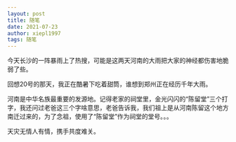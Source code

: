 ```yaml
---
layout: post
title: 随笔
date: 2021-07-23
author: xiepl1997
tags: 随笔
---
```


 今天长沙的一阵暴雨上了热搜，可能是这两天河南的大雨把大家的神经都伤害地脆弱了些。  

 回想20号的那天，我正在酷暑下吃着甜筒，谁想到郑州正在经历千年大雨。  

 河南是中华名族最重要的发源地。记得老家的祠堂里，金光闪闪的“陈留堂”三个打字，我还问过老爸这三个字啥意思，老爸告诉我，我们祖上是从河南陈留这个地方南迁过来的，为了念祖，使用了“陈留堂”作为祠堂的堂号。。。  

 天灾无情人有情，携手共度难关。